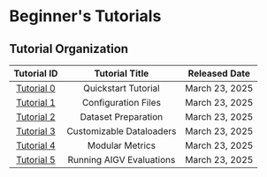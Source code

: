 # Beginner's Tutorials


<!-- This page will be updated as new tutorials are posted, so please check back regularly. -->

## Tutorial Organization

<!-- {% set quickstart_tutorial_files %}<a href="https://github.com/jwzhanggy/tinyBIG/blob/main/docs/notes/quickstart_tutorial.ipynb"><img src="https://raw.githubusercontent.com/jwzhanggy/tinyBIG/main/docs/assets/img/ipynb_icon.png" alt="Jupyter Logo" style="height: 2em; vertical-align: middle; margin-right: 4px;"></a>  <a href="https://github.com/jwzhanggy/tinyBIG/blob/main/docs/notes/quickstart_tutorial.py"><img src="https://raw.githubusercontent.com/jwzhanggy/tinyBIG/main/docs/assets/img/python_icon.svg" alt="Python Logo" style="height: 2em; vertical-align: middle; margin-right: 10px;"></a>{% endset %}
{% set expansion_tutorial_files %}<a href="https://github.com/jwzhanggy/tinyBIG/blob/main/docs/tutorials/beginner/module/code/expansion_tutorial.ipynb"><img src="https://raw.githubusercontent.com/jwzhanggy/tinyBIG/main/docs/assets/img/ipynb_icon.png" alt="Jupyter Logo" style="height: 2em; vertical-align: middle; margin-right: 10px;"></a> <a href="https://github.com/jwzhanggy/tinyBIG/blob/main/docs/tutorials/beginner/module/code/configs/expansion_function_postprocessing.yaml"><img src="https://raw.githubusercontent.com/jwzhanggy/tinyBIG/main/docs/assets/img/yaml_icon.png" alt="Yaml Logo" style="height: 2em; vertical-align: middle; margin-right: 4px;"></a> <a href="https://github.com/jwzhanggy/tinyBIG/blob/main/docs/tutorials/beginner/module/code/expansion_tutorial.py"> <img src="https://raw.githubusercontent.com/jwzhanggy/tinyBIG/main/docs/assets/img/python_icon.svg" alt="Python Logo" style="height: 2em; vertical-align: middle; margin-right: 10px;"> </a>{% endset %}
{% set reconciliation_tutorial_files %}<a href="https://github.com/jwzhanggy/tinyBIG/blob/main/docs/tutorials/beginner/module/code/reconciliation_tutorial.ipynb"><img src="https://raw.githubusercontent.com/jwzhanggy/tinyBIG/main/docs/assets/img/ipynb_icon.png" alt="Jupyter Logo" style="height: 2em; vertical-align: middle; margin-right: 10px;"></a> <a href="https://github.com/jwzhanggy/tinyBIG/blob/main/docs/tutorials/beginner/module/code/configs/reconciliation_function_config.yaml"><img src="https://raw.githubusercontent.com/jwzhanggy/tinyBIG/main/docs/assets/img/yaml_icon.png" alt="Yaml Logo" style="height: 2em; vertical-align: middle; margin-right: 4px;"></a> <a href="https://github.com/jwzhanggy/tinyBIG/blob/main/docs/tutorials/beginner/module/code/reconciliation_tutorial.py"> <img src="https://raw.githubusercontent.com/jwzhanggy/tinyBIG/main/docs/assets/img/python_icon.svg" alt="Python Logo" style="height: 2em; vertical-align: middle; margin-right: 10px;"> </a>{% endset %}
{% set data_interdependence_tutorial_files %}<a href="https://github.com/jwzhanggy/tinyBIG/blob/main/docs/tutorials/beginner/module/code/data_interdependence_tutorial.ipynb"><img src="https://raw.githubusercontent.com/jwzhanggy/tinyBIG/main/docs/assets/img/ipynb_icon.png" alt="Jupyter Logo" style="height: 2em; vertical-align: middle; margin-right: 10px;"></a> <a href="https://github.com/jwzhanggy/tinyBIG/blob/main/docs/tutorials/beginner/module/code/configs/data_interdependence_function_config.yaml"><img src="https://raw.githubusercontent.com/jwzhanggy/tinyBIG/main/docs/assets/img/yaml_icon.png" alt="Yaml Logo" style="height: 2em; vertical-align: middle; margin-right: 4px;"></a> <a href="https://github.com/jwzhanggy/tinyBIG/blob/main/docs/tutorials/beginner/module/code/data_interdependence_tutorial.py"> <img src="https://raw.githubusercontent.com/jwzhanggy/tinyBIG/main/docs/assets/img/python_icon.svg" alt="Python Logo" style="height: 2em; vertical-align: middle; margin-right: 10px;"> </a>{% endset %}
{% set structural_interdependence_tutorial_files %}<a href="https://github.com/jwzhanggy/tinyBIG/blob/main/docs/tutorials/beginner/module/code/structural_interdependence_tutorial.ipynb"><img src="https://raw.githubusercontent.com/jwzhanggy/tinyBIG/main/docs/assets/img/ipynb_icon.png" alt="Jupyter Logo" style="height: 2em; vertical-align: middle; margin-right: 10px;"></a> <a href="https://github.com/jwzhanggy/tinyBIG/blob/main/docs/tutorials/beginner/module/code/configs/structural_interdependence_function_config.yaml"><img src="https://raw.githubusercontent.com/jwzhanggy/tinyBIG/main/docs/assets/img/yaml_icon.png" alt="Yaml Logo" style="height: 2em; vertical-align: middle; margin-right: 4px;"></a> <a href="https://github.com/jwzhanggy/tinyBIG/blob/main/docs/tutorials/beginner/module/code/structural_interdependence_tutorial.py"> <img src="https://raw.githubusercontent.com/jwzhanggy/tinyBIG/main/docs/assets/img/python_icon.svg" alt="Python Logo" style="height: 2em; vertical-align: middle; margin-right: 10px;"> </a>{% endset %} -->

|                     Tutorial ID                      |            Tutorial Title            |   Released Date   |               
|:----------------------------------------------------:|:------------------------------------:|:-----------------:|
|    [Tutorial 0](../../guides/quick_start.md)       |         Quickstart Tutorial          |   March 23, 2025    |        
|     [Tutorial 1](./config.md)     |       Configuration Files       |   March 23, 2025    |        
|  [Tutorial 2](./dataset.md)   |  Dataset Preparation  | March 23, 2025 |     
|  [Tutorial 3](./dataloader.md)  |    Customizable Dataloaders    | March 23, 2025   | 
| [Tutorial 4](./evaluator.md) | Modular Metrics | March 23, 2025 | 
| [Tutorial 5](./running.md) | Running AIGV Evaluations  | March 23, 2025 | 